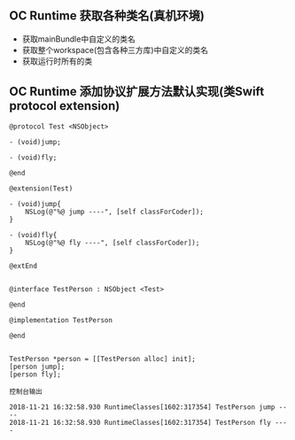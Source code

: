 ## OC Runtime 获取各种类名(真机环境)

+ 获取mainBundle中自定义的类名
+ 获取整个workspace(包含各种三方库)中自定义的类名
+ 获取运行时所有的类

## OC Runtime 添加协议扩展方法默认实现(类Swift protocol extension)

```
@protocol Test <NSObject>

- (void)jump;

- (void)fly;

@end

@extension(Test)

- (void)jump{
    NSLog(@"%@ jump ----", [self classForCoder]);
}

- (void)fly{
    NSLog(@"%@ fly ----", [self classForCoder]);
}

@extEnd


@interface TestPerson : NSObject <Test>

@end

@implementation TestPerson

@end


TestPerson *person = [[TestPerson alloc] init];
[person jump];
[person fly];

控制台输出

2018-11-21 16:32:58.930 RuntimeClasses[1602:317354] TestPerson jump ----
2018-11-21 16:32:58.930 RuntimeClasses[1602:317354] TestPerson fly ----


```